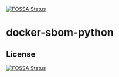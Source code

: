 [![FOSSA Status](https://app.fossa.com/api/projects/git%2Bgithub.com%2FNagineniSireesha%2Fdocker-sbom-python.svg?type=shield)](https://app.fossa.com/projects/git%2Bgithub.com%2FNagineniSireesha%2Fdocker-sbom-python?ref=badge_shield)

# docker-sbom-python

## License
[![FOSSA Status](https://app.fossa.com/api/projects/git%2Bgithub.com%2FNagineniSireesha%2Fdocker-sbom-python.svg?type=large)](https://app.fossa.com/projects/git%2Bgithub.com%2FNagineniSireesha%2Fdocker-sbom-python?ref=badge_large)